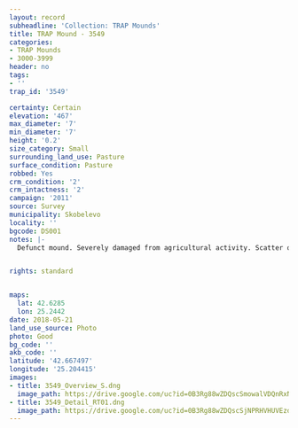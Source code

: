 ```yaml
---
layout: record
subheadline: 'Collection: TRAP Mounds'
title: TRAP Mound - 3549
categories:
- TRAP Mounds
- 3000-3999
header: no
tags:
- ''
trap_id: '3549'

certainty: Certain
elevation: '467'
max_diameter: '7'
min_diameter: '7'
height: '0.2'
size_category: Small
surrounding_land_use: Pasture
surface_condition: Pasture
robbed: Yes
crm_condition: '2'
crm_intactness: '2'
campaign: '2011'
source: Survey
municipality: Skobelevo
locality: ''
bgcode: DS001
notes: |-
  Defunct mound. Severely damaged from agricultural activity. Scatter of medium-sized stones.


rights: standard


maps:
  lat: 42.6285
  lon: 25.2442
date: 2018-05-21
land_use_source: Photo
photo: Good
bg_code: ''
akb_code: ''
latitude: '42.667497'
longitude: '25.204415'
images:
- title: 3549_Overview_S.dng
  image_path: https://drive.google.com/uc?id=0B3Rg88wZDQscSmowalVDQnRxNkE
- title: 3549_Detail_RT01.dng
  image_path: https://drive.google.com/uc?id=0B3Rg88wZDQscSjNPRHVHUVEzdHM
---
```

